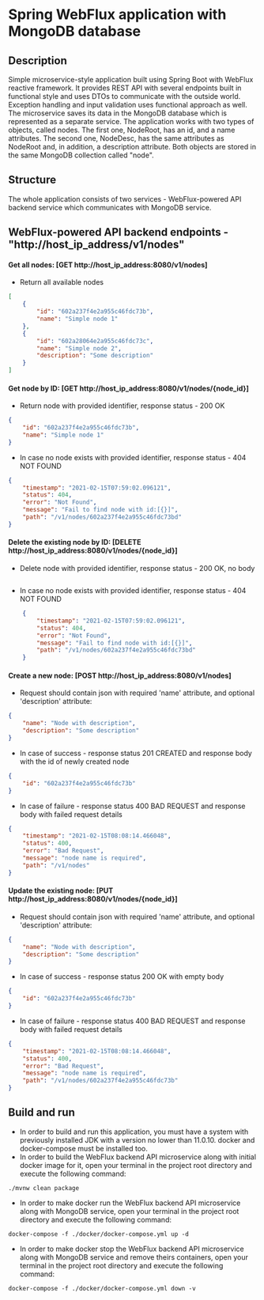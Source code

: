 # Spring WebFlux application with MongoDB database

## Description
   Simple microservice-style application built using Spring Boot with WebFlux reactive framework. It provides REST API with several endpoints built
in functional style and uses DTOs to communicate with the outside world. Exception handling and input validation uses
functional approach as well.
   The microservice saves its data in the MongoDB database which is represented as a separate service.
   The application works with two types of objects, called nodes. The first one, NodeRoot, has an id, and a name attributes.
The second one, NodeDesc, has the same attributes as NodeRoot and, in addition, a description attribute. Both objects are
stored in the same MongoDB collection called "node".

## Structure
   The whole application consists of two services - WebFlux-powered API backend service which communicates with MongoDB service.
   
## WebFlux-powered API backend endpoints - "http://host_ip_address/v1/nodes"

#### Get all nodes: [GET http://host_ip_address:8080/v1/nodes]
   - Return all available nodes
```json
[
    {
        "id": "602a237f4e2a955c46fdc73b",
        "name": "Simple node 1"
    },
    {
        "id": "602a28064e2a955c46fdc73c",
        "name": "Simple node 2",
        "description": "Some description"
    }
]
```  

#### Get node by ID: [GET http://host_ip_address:8080/v1/nodes/{node_id}]
   - Return node with provided identifier, response status - 200 OK
```json
{
    "id": "602a237f4e2a955c46fdc73b",
    "name": "Simple node 1"
}
``` 
   - In case no node exists with provided identifier, response status - 404 NOT FOUND
```json
{
    "timestamp": "2021-02-15T07:59:02.096121",
    "status": 404,
    "error": "Not Found",
    "message": "Fail to find node with id:[{}]",
    "path": "/v1/nodes/602a237f4e2a955c46fdc73bd"
}
``` 

#### Delete the existing node by ID: [DELETE http://host_ip_address:8080/v1/nodes/{node_id}]
   - Delete node with provided identifier, response status - 200 OK, no body
    
```
```
   - In case no node exists with provided identifier, response status - 404 NOT FOUND
```json
    {
        "timestamp": "2021-02-15T07:59:02.096121",
        "status": 404,
        "error": "Not Found",
        "message": "Fail to find node with id:[{}]",
        "path": "/v1/nodes/602a237f4e2a955c46fdc73bd"
    }
```

#### Create a new node: [POST http://host_ip_address:8080/v1/nodes]
   - Request should contain json with required 'name' attribute, and optional 'description' attribute:
```json
{
    "name": "Node with description",
    "description": "Some description"
}
```
   - In case of success - response status 201 CREATED and response body with the id of newly created node
```json
{
    "id": "602a237f4e2a955c46fdc73b"
}
``` 
   - In case of failure - response status 400 BAD REQUEST and response body with failed request details
```json
{
    "timestamp": "2021-02-15T08:08:14.466048",
    "status": 400,
    "error": "Bad Request",
    "message": "node name is required",
    "path": "/v1/nodes"
}
```

#### Update the existing node: [PUT http://host_ip_address:8080/v1/nodes/{node_id}]
   - Request should contain json with required 'name' attribute, and optional 'description' attribute:
```json
{
    "name": "Node with description",
    "description": "Some description"
}
```
   - In case of success - response status 200 OK with empty body
```json
{
    "id": "602a237f4e2a955c46fdc73b"
}
``` 
   - In case of failure - response status 400 BAD REQUEST and response body with failed request details
```json
{
    "timestamp": "2021-02-15T08:08:14.466048",
    "status": 400,
    "error": "Bad Request",
    "message": "node name is required",
    "path": "/v1/nodes/602a237f4e2a955c46fdc73b"
}
```

## Build and run
   - In order to build and run this application, you must have a system with previously installed JDK with a version no lower than 11.0.10.
docker and docker-compose must be installed too.
   - In order to build the WebFlux backend API microservice along with initial docker image for it, open your terminal in the project root directory
and execute the following command:
````
./mvnw clean package
````
   - In order to make docker run the WebFlux backend API microservice along with MongoDB service, open your terminal in the project root directory
and execute the following command:
````
docker-compose -f ./docker/docker-compose.yml up -d
````
  - In order to make docker stop the WebFlux backend API microservice along with MongoDB service and remove theirs containers, open your terminal
in the project root directory and execute the following command:
````
docker-compose -f ./docker/docker-compose.yml down -v
````
